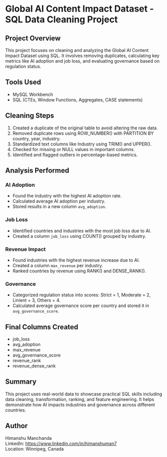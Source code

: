 
# Global AI Content Impact Dataset - SQL Data Cleaning Project

## Project Overview
This project focuses on cleaning and analyzing the Global AI Content Impact Dataset using SQL. It involves removing duplicates, calculating key metrics like AI adoption and job loss, and evaluating governance based on regulation status.

## Tools Used
- MySQL Workbench
- SQL (CTEs, Window Functions, Aggregates, CASE statements)

## Cleaning Steps
1. Created a duplicate of the original table to avoid altering the raw data.
2. Removed duplicate rows using ROW_NUMBER() with PARTITION BY country, year, industry.
3. Standardized text columns like Industry using TRIM() and UPPER().
4. Checked for missing or NULL values in important columns.
5. Identified and flagged outliers in percentage-based metrics.

## Analysis Performed

### AI Adoption
- Found the industry with the highest AI adoption rate.
- Calculated average AI adoption per industry.
- Stored results in a new column `avg_adoption`.

### Job Loss
- Identified countries and industries with the most job loss due to AI.
- Created a column `job_loss` using COUNT() grouped by industry.

### Revenue Impact
- Found industries with the highest revenue increase due to AI.
- Created a column `max_revenue` per industry.
- Ranked countries by revenue using RANK() and DENSE_RANK().

### Governance
- Categorized regulation status into scores: Strict = 1, Moderate = 2, Linient = 3, Others = 4.
- Calculated average governance score per country and stored it in `avg_governance_score`.

## Final Columns Created
- job_loss
- avg_adoption
- max_revenue
- avg_governance_score
- revenue_rank
- revenue_dense_rank

## Summary
This project uses real-world data to showcase practical SQL skills including data cleaning, transformation, ranking, and feature engineering. It helps demonstrate how AI impacts industries and governance across different countries.

## Author
Himanshu Manchanda  
LinkedIn: https://www.linkedin.com/in/himanshuman7  
Location: Winnipeg, Canada
